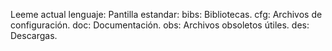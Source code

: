 Leeme actual lenguaje:
        Pantilla estandar:
            bibs: Bibliotecas.
            cfg: Archivos de configuración.
            doc: Documentación.
            obs: Archivos obsoletos útiles.
            des: Descargas.
